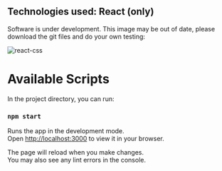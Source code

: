 ## Technologies used: React (only)

Software is under development. This image may be out of date, please download the git files and do your own testing:

![react-css](src/react-css.png)

# Available Scripts

In the project directory, you can run:

### `npm start`

Runs the app in the development mode.\
Open [http://localhost:3000](http://localhost:3000) to view it in your browser.

The page will reload when you make changes.\
You may also see any lint errors in the console.
